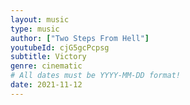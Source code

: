```yaml
---
layout: music
type: music
author: ["Two Steps From Hell"]
youtubeId: cjG5gcPcpsg
subtitle: Victory
genre: cinematic
# All dates must be YYYY-MM-DD format!
date: 2021-11-12
---
```

